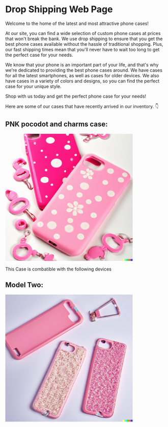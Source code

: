 # Drop Shipping Web Page

Welcome to the home of the latest and most attractive phone cases! 

At our site, you can find a wide selection of custom phone cases at prices that won't break the bank. We use drop shipping to ensure that you get the best phone cases available without the hassle of traditional shopping. Plus, our fast shipping times mean that you'll never have to wait too long to get the perfect case for your needs. 

We know that your phone is an important part of your life, and that's why we're dedicated to providing the best phone cases around. We have cases for all the latest smartphones, as well as cases for older devices. We also have cases in a variety of colors and designs, so you can find the perfect case for your unique style. 

Shop with us today and get the perfect phone case for your needs!

Here are some of our cases that have recently arrived in our inventory. 👇

## PNK pocodot and charms case:

<img src="promo3.png" width="400">

This Case is combatible with the following devices

## Model Two:

<img src="promo2.png" width="400">
